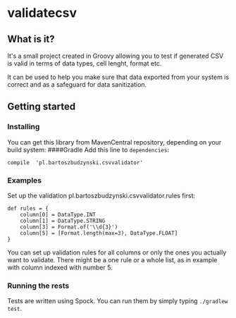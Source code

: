 # validatecsv
## What is it? 
It's a small project created in Groovy allowing you to test if generated CSV is valid in terms of data types, cell lenght, format etc. 

It can be used to help you make sure that data exported from your system is correct and as a safeguard for data 
sanitization.

## Getting started
### Installing
You can get this library from MavenCentral repository, depending on your build system:
####Gradle
Add this line to ``dependencies``:
```
compile  'pl.bartoszbudzynski.csvvalidator'
``` 

### Examples
Set up the validation pl.bartoszbudzynski.csvvalidator.rules first:


```
def rules = { 
    column[0] = DataType.INT
    column[1] = DataType.STRING
    column[3] = Format.of('\\d{3}')
    column[5] = [Format.length(max=3), DataType.FLOAT]
}
```

You can set up validation rules for all columns or only the ones you actually want to validate.
There might be a one rule or a whole list, as in example with column indexed with number 5.

### Running the rests
Tests are written using Spock. You can run them by simply typing
```./gradlew test```.

